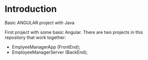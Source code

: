 # Introduction

Basic ANGULAR project with Java

First project with some basic Angular. There are two projects in this repository that work together:
* EmplyeeManagerApp (FrontEnd);
* EmployeeManagerServer (BackEnd);
